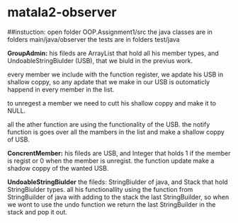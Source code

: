 ﻿# matala2-observer
##instuction:
open folder OOP.Assignment1/src
the java classes are in folders main/java/observer
the tests are in folders test/java

**GroupAdmin:**
his fileds are ArrayList that hold all his member types, and UndoableStringBiulder (USB), that we biuld in the previus work.

every member we include with the function register, we apdate his USB in shallow coppy,  so any apdate that we make in our USB is outomaticly happend in every member in the list.

to unregest a member we need to cutt his shallow coppy and make it to NULL.

all the ather function are using the functionality of the USB.
the notify function is goes over all the mambers in the list and make a shallow coppy of USB.

**ConcrentMember:**
his fileds are USB, and Integer that holds 1 if the member is regist or 0 when the member is unregist.
the function update make a shadow coppy of the wanted USB.

**UndoableStringBiulder**
the fileds: StringBiulder of java, and Stack that hold StringBiulder types.
all his functionallity using the function from StringBuilder of java with adding to the stack the last StringBuilder, so when we wont to use the undo function we return the last StringBuilder in the stack and pop it out.
